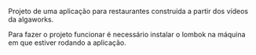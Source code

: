 Projeto de uma aplicação para restaurantes construída a partir dos vídeos da algaworks.

Para fazer o projeto funcionar é necessário instalar o lombok na máquina em que estiver rodando a aplicação.
